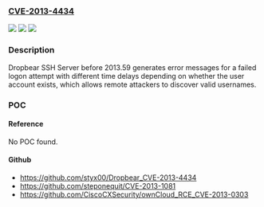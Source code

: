 ### [CVE-2013-4434](https://cve.mitre.org/cgi-bin/cvename.cgi?name=CVE-2013-4434)
![](https://img.shields.io/static/v1?label=Product&message=n%2Fa&color=blue)
![](https://img.shields.io/static/v1?label=Version&message=n%2Fa&color=blue)
![](https://img.shields.io/static/v1?label=Vulnerability&message=n%2Fa&color=brighgreen)

### Description

Dropbear SSH Server before 2013.59 generates error messages for a failed logon attempt with different time delays depending on whether the user account exists, which allows remote attackers to discover valid usernames.

### POC

#### Reference
No POC found.

#### Github
- https://github.com/styx00/Dropbear_CVE-2013-4434
- https://github.com/steponequit/CVE-2013-1081
- https://github.com/CiscoCXSecurity/ownCloud_RCE_CVE-2013-0303

